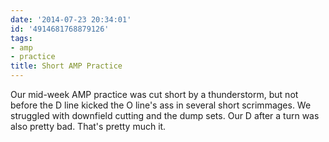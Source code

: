 ```yaml
---
date: '2014-07-23 20:34:01'
id: '4914681768879126'
tags:
- amp
- practice
title: Short AMP Practice
---
```


Our mid-week AMP practice was cut short by a thunderstorm, but not before the D line kicked the O line's ass in several short scrimmages. We struggled with downfield cutting and the dump sets. Our D after a turn was also pretty bad. That's pretty much it.
